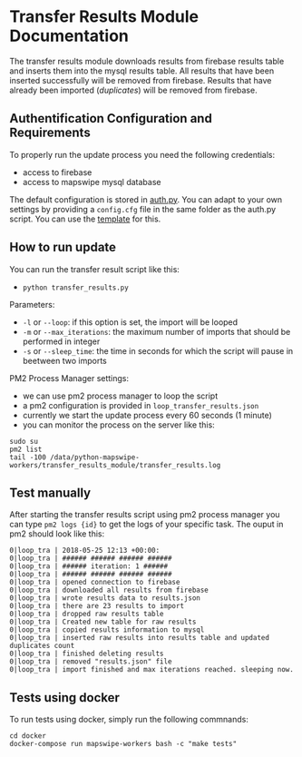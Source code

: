 # Transfer Results Module Documentation

The transfer results module downloads results from firebase results table and inserts them into the mysql results table. All results that have been inserted successfully will be removed from firebase. Results that have already been imported (*duplicates*) will be removed from firebase.

## Authentification Configuration and Requirements
To properly run the update process you need the following credentials:
* access to firebase
* access to mapswipe mysql database

The default configuration is stored in [auth.py](../cfg/auth.py). You can adapt to your own settings by providing a `config.cfg` file in the same folder as the auth.py script. You can use the [template](../cfg/your_config_file.cfg) for this.

## How to run update
You can run the transfer result script like this:
* `python transfer_results.py`

Parameters:
* `-l` or `--loop`: if this option is set, the import will be looped
* `-m` or `--max_iterations`: the maximum number of imports that should be performed in integer
* `-s` or `--sleep_time`: the time in seconds for which the script will pause in beetween two imports

PM2 Process Manager settings:
* we can use pm2 process manager to loop the script
* a pm2 configuration is provided in `loop_transfer_results.json`
* currently we start the update process every 60 seconds (1 minute)
* you can monitor the process on the server like this:
```
sudo su
pm2 list
tail -100 /data/python-mapswipe-workers/transfer_results_module/transfer_results.log
```

## Test manually
After starting the transfer results script using pm2 process manager you can type `pm2 logs {id}` to get the logs of your specific task. The ouput in pm2 should look like this:
```
0|loop_tra | 2018-05-25 12:13 +00:00:  
0|loop_tra | ###### ###### ###### ######
0|loop_tra | ###### iteration: 1 ######
0|loop_tra | ###### ###### ###### ######
0|loop_tra | opened connection to firebase
0|loop_tra | downloaded all results from firebase
0|loop_tra | wrote results data to results.json
0|loop_tra | there are 23 results to import
0|loop_tra | dropped raw results table
0|loop_tra | Created new table for raw results
0|loop_tra | copied results information to mysql
0|loop_tra | inserted raw results into results table and updated duplicates count
0|loop_tra | finished deleting results
0|loop_tra | removed "results.json" file
0|loop_tra | import finished and max iterations reached. sleeping now.
```

## Tests using docker
To run tests using docker, simply run the following commnands:
```
cd docker
docker-compose run mapswipe-workers bash -c "make tests"
```
